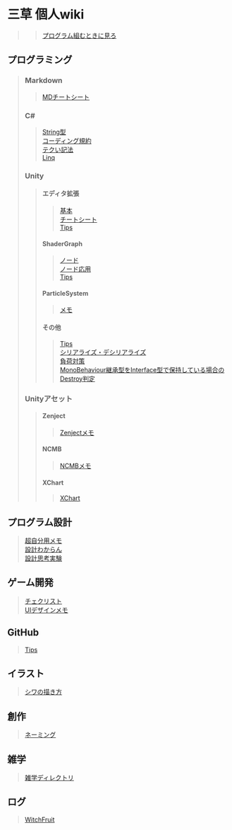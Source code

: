 # 三草 個人wiki
>> [プログラム組むときに見ろ](/Programming/Memo.md) 
## プログラミング
> ### Markdown
>> [MDチートシート](/Markdown/CheatSheet.md) 
> ### C#  
>> [String型](/CSharp/String.md)  
>> [コーディング規約](/CSharp/CordingRule.md)  
>> [テクい記法](/CSharp/CSharpNotation.md)  
>> [Linq](/CSharp/Linq.md)  
> ### Unity
>> #### エディタ拡張
>>> [基本](/Unity/EditorExtension/Basic.md)  
>>> [チートシート](/Unity/EditorExtension/CheatSheet.md)  
>>> [Tips](/Unity/EditorExtension/Tips.md)  
>> #### ShaderGraph
>>> [ノード](/Unity/ShaderGraph/Node.md)  
>>> [ノード応用](/Unity/ShaderGraph/AppliedNode.md)  
>>> [Tips](/Unity/ShaderGraph/Tips.md)  
>> #### ParticleSystem
>>> [メモ](/Unity/ParticleSystem/Memo.md)  
>> #### その他
>>> [Tips](/Unity/Other/Tips.md)  
>>> [シリアライズ・デシリアライズ](/Unity/Other/Serialize.md)  
>>> [負荷対策](/Unity/Other/Performance.md)  
>>> [MonoBehaviour継承型をInterface型で保持している場合のDestroy判定](/Unity/Other/DestroyCheckTroughInterface.md)  
> ### Unityアセット
>> #### Zenject
>>> [Zenjectメモ](/Unity/Zenject/ZenjectMemo.md)  
>> #### NCMB
>>> [NCMBメモ](/Unity/NCMB/Memo.md)  
>> #### XChart
>>> [XChart](/Unity/XChart/XChart.md)  
## プログラム設計
> [超自分用メモ](/ProgramDesign/ProgramDesignMemo.md)  
> [設計わからん](/ProgramDesign/ProgramDesign.md)  
> [設計思考実験](/ProgramDesign/Consider.md)  


## ゲーム開発
> [チェクリスト](/GameDevelopment/CheckList.md)  
> [UIデザインメモ](/GameDevelopment/UIDesign.md)  

## GitHub
> [Tips](/GitHub/GitHubTips.md)  

## イラスト
> [シワの描き方](/Picture/Wrinkle.md)  

## 創作
> [ネーミング](Creation/Naming.md)

## 雑学
> [雑学ディレクトリ](/Trivia) 

## ログ
> [WitchFruit](/Log/Develop/WitchFruit.md)  
